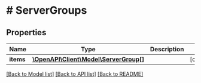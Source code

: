 # # ServerGroups

## Properties

Name | Type | Description | Notes
------------ | ------------- | ------------- | -------------
**items** | [**\OpenAPI\Client\Model\ServerGroup[]**](ServerGroup.md) |  | [optional]

[[Back to Model list]](../../README.md#models) [[Back to API list]](../../README.md#endpoints) [[Back to README]](../../README.md)
